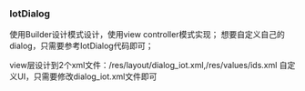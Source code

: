 ### IotDialog

使用Builder设计模式设计，使用view controller模式实现；
想要自定义自己的dialog，只需要参考IotDialog代码即可；

view层设计到2个xml文件：/res/layout/dialog_iot.xml,/res/values/ids.xml
自定义UI，只需要修改dialog_iot.xml文件即可